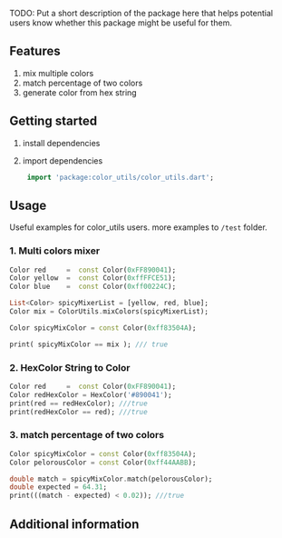 <!--
This README describes the package. If you publish this package to pub.dev,
this README's contents appear on the landing page for your package.

For information about how to write a good package README, see the guide for
[writing package pages](https://dart.dev/guides/libraries/writing-package-pages).

For general information about developing packages, see the Dart guide for
[creating packages](https://dart.dev/guides/libraries/create-library-packages)
and the Flutter guide for
[developing packages and plugins](https://flutter.dev/developing-packages).
-->

TODO: Put a short description of the package here that helps potential users
know whether this package might be useful for them.

## Features
1. mix multiple colors
2. match percentage of two colors
3. generate color from hex string


## Getting started

1. install dependencies
2. import dependencies

   ```dart
    import 'package:color_utils/color_utils.dart';
   ```
    

## Usage

 Useful examples for color_utils users. more examples
to `/test` folder.

### 1. Multi colors mixer
```dart
Color red     =  const Color(0xFF890041);
Color yellow  =  const Color(0xffFFCE51);
Color blue    =  const Color(0xff00224C);

List<Color> spicyMixerList = [yellow, red, blue];
Color mix = ColorUtils.mixColors(spicyMixerList);

Color spicyMixColor = const Color(0xff83504A);

print( spicyMixColor == mix ); /// true

```
### 2. HexColor String to Color
```dart
Color red     =  const Color(0xFF890041);
Color redHexColor = HexColor('#890041');
print(red == redHexColor); ///true
print(redHexColor == red); ///true
```

### 3. match percentage of two colors
```dart
Color spicyMixColor = const Color(0xff83504A);
Color pelorousColor = const Color(0xff44AABB);

double match = spicyMixColor.match(pelorousColor);
double expected = 64.31;
print(((match - expected) < 0.02)); ///true
```

## Additional information



